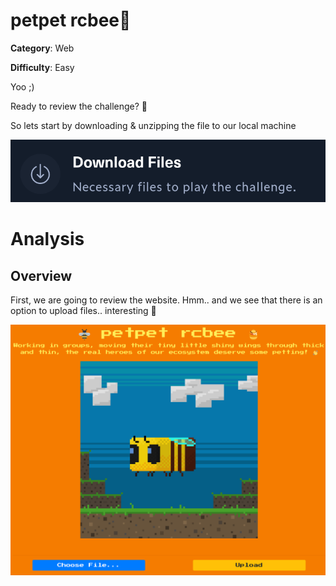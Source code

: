 # petpet rcbee🐝

**Category**: Web

**Difficulty**: Easy

Yoo ;)

Ready to review the challenge? 💃

So lets start by downloading & unzipping the file to our local machine

![img0](./images/0.png)

# Analysis

## Overview

First, we are going to review the website. Hmm.. and we see that there is an option to upload files.. interesting 🤔

![img0](./images/1.png)
